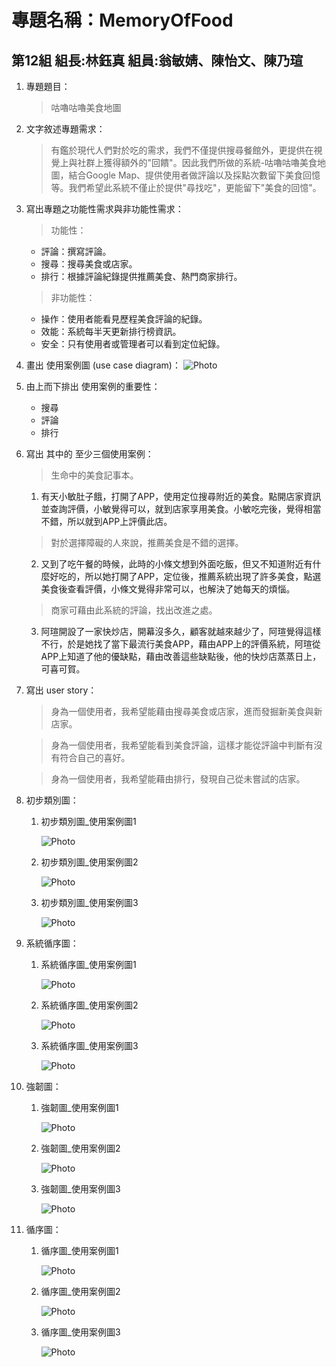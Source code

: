 # 專題名稱：MemoryOfFood 
## 第12組 組長:林鈺真 組員:翁敏婧、陳怡文、陳乃瑄

1. 專題題目：
   > 咕嚕咕嚕美食地圖
2. 文字敘述專題需求：
   > 有鑑於現代人們對於吃的需求，我們不僅提供搜尋餐館外，更提供在視覺上與社群上獲得額外的"回饋"。因此我們所做的系統-咕嚕咕嚕美食地圖，結合Google Map、提供使用者做評論以及採點次數留下美食回憶等。我們希望此系統不僅止於提供"尋找吃"，更能留下"美食的回憶"。
    
3. 寫出專題之功能性需求與非功能性需求：
   > 功能性：
   
   * 評論：撰寫評論。
   * 搜尋：搜尋美食或店家。
   * 排行：根據評論紀錄提供推薦美食、熱門商家排行。
   
   > 非功能性：
   
   * 操作：使用者能看見歷程美食評論的紀錄。
   * 效能：系統每半天更新排行榜資訊。
   * 安全：只有使用者或管理者可以看到定位紀錄。
   
4. 畫出 使用案例圖 (use case diagram)：
![Photo](圖片1.png "使用案例圖")

5. 由上而下排出 使用案例的重要性：
   * 搜尋
   * 評論
   * 排行

6. 寫出 其中的 至少三個使用案例：
   > 生命中的美食記事本。
   
   1. 有天小敏肚子餓，打開了APP，使用定位搜尋附近的美食。點開店家資訊並查詢評價，小敏覺得可以，就到店家享用美食。小敏吃完後，覺得相當不錯，所以就到APP上評價此店。
   
   
   > 對於選擇障礙的人來說，推薦美食是不錯的選擇。
   
   2. 又到了吃午餐的時候，此時的小條文想到外面吃飯，但又不知道附近有什麼好吃的，所以她打開了APP，定位後，推薦系統出現了許多美食，點選美食後查看評價，小條文覺得非常可以，也解決了她每天的煩惱。
   
   
   > 商家可藉由此系統的評論，找出改進之處。
   
   3. 阿瑄開設了一家快炒店，開幕沒多久，顧客就越來越少了，阿瑄覺得這樣不行，於是她找了當下最流行美食APP，藉由APP上的評價系統，阿瑄從APP上知道了他的優缺點，藉由改善這些缺點後，他的快炒店蒸蒸日上，可喜可賀。   
  
  
7. 寫出 user story：
   > 身為一個使用者，我希望能藉由搜尋美食或店家，進而發掘新美食與新店家。

   > 身為一個使用者，我希望能看到美食評論，這樣才能從評論中判斷有沒有符合自己的喜好。

   > 身為一個使用者，我希望能藉由排行，發現自己從未嘗試的店家。
   
8. 初步類別圖：

   1. 初步類別圖_使用案例圖1
   
       ![Photo](hw8_1.png "使用案例圖1")
   
   2. 初步類別圖_使用案例圖2
   
       ![Photo](hw8_2.png "使用案例圖2")
   
   3. 初步類別圖_使用案例圖3
   
       ![Photo](hw8-3.png "使用案例圖3")
   

9. 系統循序圖：

   1. 系統循序圖_使用案例圖1
   
        ![Photo](hw9-1.png "使用案例圖1")
   
   2. 系統循序圖_使用案例圖2
   
        ![Photo](hw9-2.png "使用案例圖2")
   
   3. 系統循序圖_使用案例圖3
   
        ![Photo](hw9-3V2.png "使用案例圖3")
   
      
10. 強韌圖：

      1. 強韌圖_使用案例圖1
   
         ![Photo](hw10-1.png "使用案例圖1")
   
      2. 強韌圖_使用案例圖2
   
         ![Photo](hw10-2.png "使用案例圖2")
   
      3. 強韌圖_使用案例圖3
   
         ![Photo](hw10-3.png "使用案例圖3")
   

11. 循序圖：

      1. 循序圖_使用案例圖1
   
         ![Photo](hw11-1.png "使用案例圖1")
   
      2. 循序圖_使用案例圖2
   
         ![Photo](hw11-2.png "使用案例圖2")
   
      3. 循序圖_使用案例圖3
   
         ![Photo](hw11_3.png "使用案例圖3")

